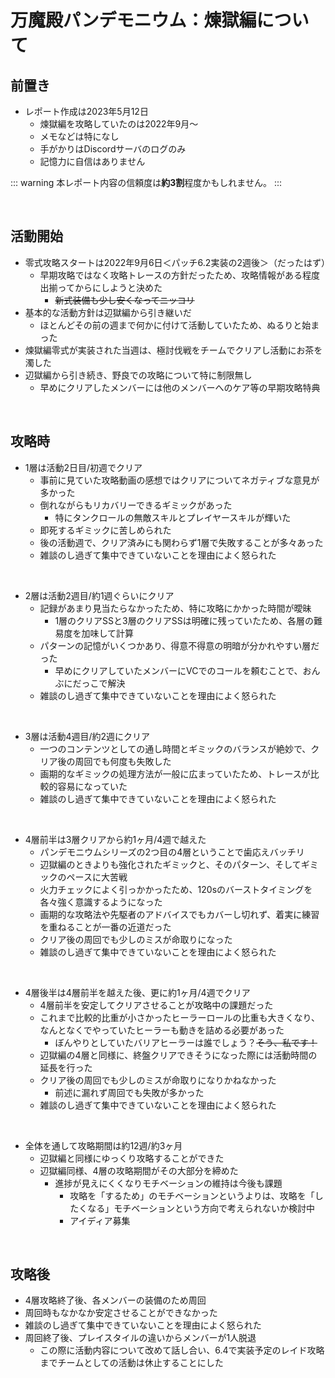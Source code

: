 # 万魔殿パンデモニウム：煉獄編について

## 前置き
- レポート作成は2023年5月12日
    - 煉獄編を攻略していたのは2022年9月～
    - メモなどは特になし
    - 手がかりはDiscordサーバのログのみ
    - 記憶力に自信はありません

::: warning
本レポート内容の信頼度は**約3割**程度かもしれません。
:::

<br>

## 活動開始
- 零式攻略スタートは2022年9月6日＜パッチ6.2実装の2週後＞（だったはず）
    - 早期攻略ではなく攻略トレースの方針だったため、攻略情報がある程度出揃ってからにしようと決めた
        - ~~新式装備も少し安くなってニッコリ~~
- 基本的な活動方針は辺獄編から引き継いだ
    - ほとんどその前の週まで何かに付けて活動していたため、ぬるりと始まった
- 煉獄編零式が実装された当週は、極討伐戦をチームでクリアし活動にお茶を濁した
- 辺獄編から引き続き、野良での攻略について特に制限無し
    - 早めにクリアしたメンバーには他のメンバーへのケア等の早期攻略特典

<br>

## 攻略時
- 1層は活動2日目/初週でクリア
    - 事前に見ていた攻略動画の感想ではクリアについてネガティブな意見が多かった
    - 倒れながらもリカバリーできるギミックがあった
        - 特にタンクロールの無敵スキルとプレイヤースキルが輝いた
    - 即死するギミックに苦しめられた
    - 後の活動週で、クリア済みにも関わらず1層で失敗することが多々あった
    - 雑談のし過ぎて集中できていないことを理由によく怒られた
    
<br>

- 2層は活動2週目/約1週ぐらいにクリア
    - 記録があまり見当たらなかったため、特に攻略にかかった時間が曖昧
       - 1層のクリアSSと3層のクリアSSは明確に残っていたため、各層の難易度を加味して計算
    - パターンの記憶がいくつかあり、得意不得意の明暗が分かれやすい層だった
        - 早めにクリアしていたメンバーにVCでのコールを頼むことで、おんぶにだっこで解決
    - 雑談のし過ぎて集中できていないことを理由によく怒られた
    
<br>

- 3層は活動4週目/約2週にクリア
    - 一つのコンテンツとしての通し時間とギミックのバランスが絶妙で、クリア後の周回でも何度も失敗した
    - 画期的なギミックの処理方法が一般に広まっていたため、トレースが比較的容易になっていた
    - 雑談のし過ぎて集中できていないことを理由によく怒られた
    
<br>

- 4層前半は3層クリアから約1ヶ月/4週で越えた
    - パンデモニウムシリーズの2つ目の4層ということで歯応えバッチリ
    - 辺獄編のときよりも強化されたギミックと、そのパターン、そしてギミックのペースに大苦戦
    - 火力チェックによく引っかかったため、120sのバーストタイミングを各々強く意識するようになった
    - 画期的な攻略法や先駆者のアドバイスでもカバーし切れず、着実に練習を重ねることが一番の近道だった
    - クリア後の周回でも少しのミスが命取りになった
    - 雑談のし過ぎて集中できていないことを理由によく怒られた
    
<br>

- 4層後半は4層前半を越えた後、更に約1ヶ月/4週でクリア
    - 4層前半を安定してクリアさせることが攻略中の課題だった
    - これまで比較的比重が小さかったヒーラーロールの比重も大きくなり、なんとなくでやっていたヒーラーも動きを詰める必要があった
        - ぼんやりとしていたバリアヒーラーは誰でしょう？~~そう、私です！~~
    - 辺獄編の4層と同様に、終盤クリアできそうになった際には活動時間の延長を行った
    - クリア後の周回でも少しのミスが命取りになりかねなかった
        - 前述に漏れず周回でも失敗が多かった
    - 雑談のし過ぎて集中できていないことを理由によく怒られた
    
<br>

- 全体を通して攻略期間は約12週/約3ヶ月
    - 辺獄編と同様にゆっくり攻略することができた
    - 辺獄編同様、4層の攻略期間がその大部分を締めた
        - 進捗が見えにくくなりモチベーションの維持は今後も課題
            - 攻略を「するため」のモチベーションというよりは、攻略を「したくなる」モチベーションという方向で考えられないか検討中
            - アイディア募集

<br>

## 攻略後
- 4層攻略終了後、各メンバーの装備のため周回
- 周回時もなかなか安定させることができなかった
- 雑談のし過ぎて集中できていないことを理由によく怒られた
- 周回終了後、プレイスタイルの違いからメンバーが1人脱退
    - この際に活動内容について改めて話し合い、6.4で実装予定のレイド攻略までチームとしての活動は休止することにした